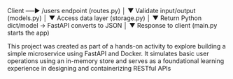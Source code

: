 Client ──▶ /users endpoint (routes.py)
              │
              ▼
      Validate input/output (models.py)
              │
              ▼
      Access data layer (storage.py)
              │
              ▼
Return Python dict/model → FastAPI converts to JSON
              │
              ▼
         Response to client (main.py starts the app)




This project was created as part of a hands-on activity to explore building a simple microservice using FastAPI and Docker. It simulates basic user operations using an in-memory store and serves as a foundational learning experience in designing and containerizing RESTful APIs
